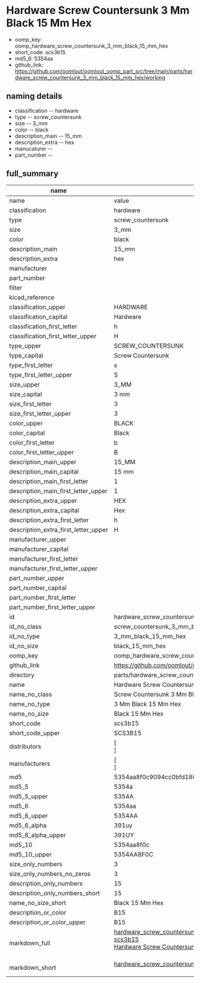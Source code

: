 # Hardware Screw Countersunk 3 Mm Black 15 Mm Hex

  
* oomp_key: oomp_hardware_screw_countersunk_3_mm_black_15_mm_hex 
* short_code: scs3b15
* md5_6: 5354aa  
* github_link: https://github.com/oomlout/oomlout_oomp_part_src/tree/main/parts/hardware_screw_countersunk_3_mm_black_15_mm_hex/working  
## naming details
* classification -- hardware
* type -- screw_countersunk
* size -- 3_mm
* color -- black
* description_main -- 15_mm
* description_extra -- hex
* manucaturer -- 
* part_number -- 





## full_summary
| name | value | 
| --- | --- | 
| name | value | 
| classification | hardware | 
| type | screw_countersunk | 
| size | 3_mm | 
| color | black | 
| description_main | 15_mm | 
| description_extra | hex | 
| manufacturer |  | 
| part_number |  | 
| filter |  | 
| kicad_reference |  | 
| classification_upper | HARDWARE | 
| classification_capital | Hardware | 
| classification_first_letter | h | 
| classification_first_letter_upper | H | 
| type_upper | SCREW_COUNTERSUNK | 
| type_capital | Screw Countersunk | 
| type_first_letter | s | 
| type_first_letter_upper | S | 
| size_upper | 3_MM | 
| size_capital | 3 mm | 
| size_first_letter | 3 | 
| size_first_letter_upper | 3 | 
| color_upper | BLACK | 
| color_capital | Black | 
| color_first_letter | b | 
| color_first_letter_upper | B | 
| description_main_upper | 15_MM | 
| description_main_capital | 15 mm | 
| description_main_first_letter | 1 | 
| description_main_first_letter_upper | 1 | 
| description_extra_upper | HEX | 
| description_extra_capital | Hex | 
| description_extra_first_letter | h | 
| description_extra_first_letter_upper | H | 
| manufacturer_upper |  | 
| manufacturer_capital |  | 
| manufacturer_first_letter |  | 
| manufacturer_first_letter_upper |  | 
| part_number_upper |  | 
| part_number_capital |  | 
| part_number_first_letter |  | 
| part_number_first_letter_upper |  | 
| id | hardware_screw_countersunk_3_mm_black_15_mm_hex | 
| id_no_class | screw_countersunk_3_mm_black_15_mm_hex | 
| id_no_type | 3_mm_black_15_mm_hex | 
| id_no_size | black_15_mm_hex | 
| oomp_key | oomp_hardware_screw_countersunk_3_mm_black_15_mm_hex | 
| github_link | https://github.com/oomlout/oomlout_oomp_part_src/tree/main/parts/hardware_screw_countersunk_3_mm_black_15_mm_hex/working | 
| directory | parts/hardware_screw_countersunk_3_mm_black_15_mm_hex | 
| name | Hardware Screw Countersunk 3 Mm Black 15 Mm Hex | 
| name_no_class | Screw Countersunk 3 Mm Black 15 Mm Hex | 
| name_no_type | 3 Mm Black 15 Mm Hex | 
| name_no_size | Black 15 Mm Hex | 
| short_code | scs3b15 | 
| short_code_upper | SCS3B15 | 
| distributors | [<br>] | 
| manufacturers | [<br>] | 
| md5 | 5354aa8f0c9094cc0bfd18096c60ccd8 | 
| md5_5 | 5354a | 
| md5_5_upper | 5354A | 
| md5_6 | 5354aa | 
| md5_6_upper | 5354AA | 
| md5_6_alpha | 391uy | 
| md5_6_alpha_upper | 391UY | 
| md5_10 | 5354aa8f0c | 
| md5_10_upper | 5354AA8F0C | 
| size_only_numbers | 3 | 
| size_only_numbers_no_zeros | 3 | 
| description_only_numbers | 15 | 
| description_only_numbers_short | 15 | 
| name_no_size_short | Black 15 Mm Hex | 
| description_or_color | B15 | 
| description_or_color_upper | B15 | 
| markdown_full | [hardware_screw_countersunk_3_mm_black_15_mm_hex](https://github.com/oomlout/oomlout_oomp_part_src/tree/main/parts/hardware_screw_countersunk_3_mm_black_15_mm_hex/working)<br>[scs3b15](https://github.com/oomlout/oomlout_oomp_part_src/tree/main/parts/hardware_screw_countersunk_3_mm_black_15_mm_hex/working)<br>[Hardware Screw Countersunk 3 Mm Black 15 Mm Hex](https://github.com/oomlout/oomlout_oomp_part_src/tree/main/parts/hardware_screw_countersunk_3_mm_black_15_mm_hex/working)<br><br> | 
| markdown_short | [hardware_screw_countersunk_3_mm_black_15_mm_hex](https://github.com/oomlout/oomlout_oomp_part_src/tree/main/parts/hardware_screw_countersunk_3_mm_black_15_mm_hex/working)<br><br> | 
